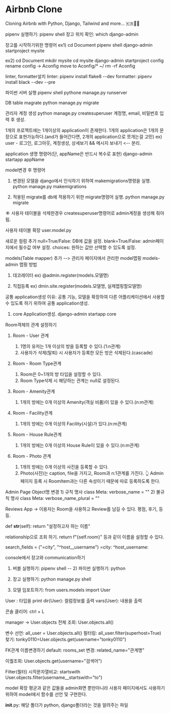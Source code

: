 # Airbnb Clone

Cloning Airbnb with Python, Django, Tailwind and more... 🇰🇷💖🐍

pipenv 실행하기: pipenv shell
장고 위치 확인: which django-admin

장고를 시작하기위한 명령어
ex1) 
    cd Document
    pipenv shell
    django-admin startproject mysite

ex2)
    cd Document
    mkdir mysite
    cd mysite
    django-admin startproject config
    rename config -> Aconfig
    move to Aconfig/* ~/
    rm -rf Aconfig


linter, formatter설치
linter: pipenv install flake8 --dev
formatter: pipenv install black --dev --pre

파이썬 서버 실행
    pipenv shell
    pythone manage.py runserver

DB table magrate
    python manage.py migrate

관리자 계정 생성
    python manage.py createsuperuser
    계정명, email, 비밀번호 입력 후 생성.

1개의 프로젝트에는 1개이상의 application이 존재한다.
1개의 application은 1개의 문장으로 표현가능하다.(and가 들어간다면, 2개의 application으로 쪼개는걸 고민)
ex) user - 로그인, 로그아웃, 계정생성, 상세보기 && 메시지 보내기 <-- 분리.

application 생명 명령어(단, appName은 반드시 복수로 표현)
    django-admin startapp appName

model변경 후 명령어
1) 변경된 모델을 django에서 인식하기 위하여 makemigrations명령을 실행.
    python manage.py makemigrations

2) 적용된 migrate를 db에 적용하기 위한 migrate명령어 실행.
    python manage.py migrate

 ☀︎ 사용자 테이블을 삭제한경우 createsuperuser명령어로 admin계정을 생성해 줘야됨.

사용자 테이블 확장
user.model.py

새로운 컬럼 추가
null=True/False: DB에 값을 설정.
blank=True/False: admin페이지에서 필수값 여부 설정.
choices: 원하는 값만 선택할 수 있도록 설정.


models(Table mapper) 추가 --> 관리자 페이지에서 관리한 model맵핑
models-admin 맵핑 방법
1) 데코레이터
    ex)
    @admin.register(models.모델명)

2) 직접등록
    ex)
    dmin.site.register(models.모델명, 실제맵핑할모델명)

공통 application생성
이유: 공통 기능, 모델을 확장하여 다른 어플리케이션에서 사용할 수 있도록 하기 위하여 공통 application생성.
1) core Application생성.
django-admin startapp core


Room객체의 관계 설정하기
1. Room - User 관계
    1) 1명의 유저는 1개 이상의 방을 등록할 수 있다.(1:n관계)
    2) 사용자가 삭제(탈퇴) 시 사용자가 등록한 모든 방은 삭제된다.(cascade)

2. Room - Room Type관계
    1) Room은 0~1개의 방 타입을 설정할 수 있다.
    2) Room Type삭제 시 해당하는 관계는 null로 설정된다.

3. Room - Amenity관계
    1) 1개의 방에는 0개 이상의 Amenity(객실 비품)이 있을 수 있다.(n:m관계)

4. Room - Facility관계
    1) 1개의 방에는 0개 이상의 Facility(시설)가 있다.(n:m관계)

5. Room - House Rule관계
    1) 1개의 방에는 0개 이상의 House Rule이 있을 수 있다.(n:m관계)

6. Room - Photo 관계
    1) 1개의 방에는 0개 이상의 사진을 등록할 수 있다.
    2) Photo(사진)는 caption, file을 가지고, Room과 n:1관계를 가진다.
    👆 Admin 페이지 등록 시 RoomItem과는 다른 속성이기 때문에 따로 등록하도록 한다.


Admin Page Object명 변경
    1) 규칙 명사
        class Meta:
            verbose_name = ""
    2) 불규칙 명사
        class Meta:
            verbose_name_plural = ""


Reviews App
-> 이용자는 Room을 사용하고 Review를 남길 수 있다.
    평점, 후기, 등등.

def __str__(self):
    return "설정하고자 하는 이름"

relationship으로 조회 하기.
    return f"{self.room}" 등과 같이 이름을 설정할 수 있다.
    

search_fields = ("=city", "^host__username")
=city:
^host_username:


console에서 장고와 communication하기
1) 버블 실행하기: pipenv shell
-- 2) 파이썬 실행하기: python
3) 장고 실행하기: python manage.py shell

4) 모델 임포트하기: from users.models import User

User : 타입을 print
dir(User): 컬럼정보를 출력
vars(User): 내용을 출력

콘솔 클리어: ctrl + L

manager -> User.objects
전체 조회: User.objects.all()

변수 선언: all_user = User.objects.all()
필터링: all_user.filter(superhost=True)
찾기: tonky0110=User.objects.get(username="tonky0110")

FK관계 이름변경하기
default: rooms_set
변경: related_name="관계명"

이퀄조회: User.objects.get(username="검색어")

Filter(필터)
시작문자열비교: startswith
User.objects.filter(username__startswith="to")


model 확장
평균과 같은 값들을 admin화면 뿐만아니라 사용자 페이지에서도 사용하기 위하여 model에서 함수를 선언 및 구현한다.


__init__.py: 해당 폴더가 python, django폴더라는 것을 알려주는 파일
